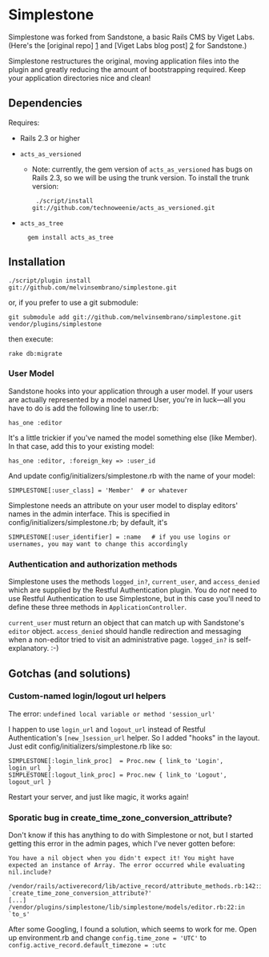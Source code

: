 Simplestone
===========

Simplestone was forked from Sandstone, a basic Rails CMS by Viget Labs. (Here's the [original repo] [1] and [Viget Labs blog post] [2] for Sandstone.)

[1]: http://github.com/vigetlabs/sandstone
[2]: http://www.viget.com/extend/sandstone-a-drop-in-cms-for-existing-rails-applications/

Simplestone restructures the original, moving application files into the plugin and greatly reducing the amount of bootstrapping required. Keep your application directories nice and clean!


## Dependencies ##

Requires:

* Rails 2.3 or higher
* `acts_as_versioned`
  *    Note: currently, the gem version of `acts_as_versioned` has bugs on Rails 2.3, so we will be using the trunk version. To install the trunk version:

            ./script/install git://github.com/technoweenie/acts_as_versioned.git

* `acts_as_tree`

        gem install acts_as_tree


## Installation ##

    ./script/plugin install git://github.com/melvinsembrano/simplestone.git

or, if you prefer to use a git submodule:

    git submodule add git://github.com/melvinsembrano/simplestone.git vendor/plugins/simplestone

then execute:

    rake db:migrate


### User Model ###

Sandstone hooks into your application through a user model. If your users are actually represented by a model named User, you're in luck—all you have to do is add the following line to user.rb:

    has_one :editor
  
It's a little trickier if you've named the model something else (like Member). In that case, add this to your existing model:

    has_one :editor, :foreign_key => :user_id
  
And update config/initializers/simplestone.rb with the name of your model:

    SIMPLESTONE[:user_class] = 'Member'  # or whatever

Simplestone needs an attribute on your user model to display editors' names in the admin interface. This is specified in config/initializers/simplestone.rb; by default, it's

    SIMPLESTONE[:user_identifier] = :name   # if you use logins or usernames, you may want to change this accordingly

### Authentication and authorization methods ###

Simplestone uses the methods `logged_in?`, `current_user`, and `access_denied` which are supplied by the Restful Authentication plugin. You do *not* need to use Restful Authentication to use Simplestone, but in this case you'll need to define these three methods in `ApplicationController`.

`current_user` must return an object that can match up with Sandstone's `editor` object. `access_denied` should handle redirection and messaging when a non-editor tried to visit an administrative page. `logged_in?` is self-explanatory. :-)


## Gotchas (and solutions) ##

### Custom-named login/logout url helpers ###

The error: `undefined local variable or method 'session_url'`

I happen to use `login_url` and `logout_url` instead of Restful Authentication's `[new_]session_url` helper. So I added "hooks" in the layout. Just edit config/initializers/simplestone.rb like so:

    SIMPLESTONE[:login_link_proc]  = Proc.new { link_to 'Login',  login_url  }
    SIMPLESTONE[:logout_link_proc] = Proc.new { link_to 'Logout', logout_url }

Restart your server, and just like magic, it works again!

### Sporatic bug in create_time_zone_conversion_attribute? ###

Don't know if this has anything to do with Simplestone or not, but I started getting this error in the admin pages, which I've never gotten before:

    You have a nil object when you didn't expect it! You might have expected an instance of Array. The error occurred while evaluating nil.include?
    
    /vendor/rails/activerecord/lib/active_record/attribute_methods.rb:142:in `create_time_zone_conversion_attribute?'
    [...]
    /vendor/plugins/simplestone/lib/simplestone/models/editor.rb:22:in `to_s'

After some Googling, I found a solution, which seems to work for me. Open up environment.rb and change `config.time_zone = 'UTC'` to `config.active_record.default_timezone = :utc`
